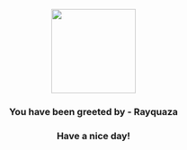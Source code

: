 <p align="center">
            <img src="https://raw.githubusercontent.com/PokeAPI/sprites/master/sprites/pokemon/384.png" width="150" height="150">
          </p>
          <h3 align="center">You have been greeted by - <b>Rayquaza</b></h3>
          <h3 align="center">Have a nice day!</h3>
        
